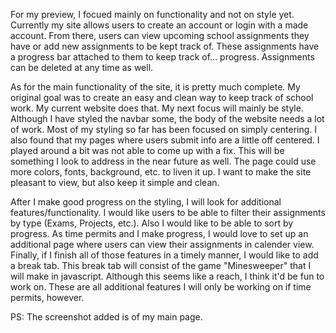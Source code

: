 For my preview, I focued mainly on functionality and not on style yet. Currently my site allows users to create an account or login with a made account. From there, users can view upcoming school assignments they have or add new assignments to be kept track of. These assignments have a progress bar attached to them to keep track of... progress. Assignments can be deleted at any time as well. 

As for the main functionality of the site, it is pretty much complete. My original goal was to create an easy and clean way to keep track of school work. My current website does that. My next focus will mainly be style. Although I have styled the navbar some, the body of the website needs a lot of work. Most of my styling so far has been focused on simply centering. I also found that my pages where users submit info are a little off centered. I played around a bit was not able to come up with a fix. This will be something I look to address in the near future as well. The page could use more colors, fonts, background, etc. to liven it up. I want to make the site pleasant to view, but also keep it simple and clean.

After I make good progress on the styling, I will look for additional features/functionality. I would like users to be able to filter their assignments by type (Exams, Projects, etc.). Also I would like to be able to sort by progress. As time permits and I make progress, I would love to set up an additional page where users can view their assignments in calender view. Finally, if I finish all of those features in a timely manner, I would like to add a break tab. This break tab will consist of the game "Minesweeper" that I will make in javascript. Although this seems like a reach, I think it'd be fun to work on. These are all additional features I will only be working on if time permits, however.

PS: The screenshot added is of my main page.
